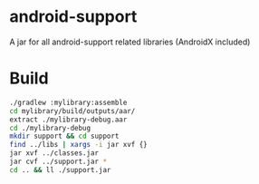 # android-support
A jar for all android-support related libraries (AndroidX included)

# Build
```bash
./gradlew :mylibrary:assemble
cd mylibrary/build/outputs/aar/
extract ./mylibrary-debug.aar
cd ./mylibrary-debug
mkdir support && cd support
find ../libs | xargs -i jar xvf {}
jar xvf ../classes.jar
jar cvf ../support.jar *
cd .. && ll ./support.jar
```
